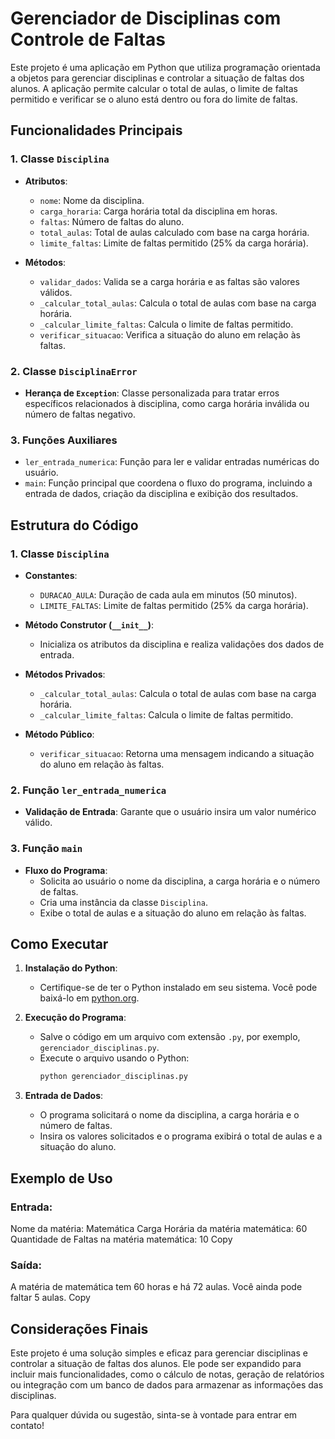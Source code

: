 # Gerenciador de Disciplinas com Controle de Faltas

Este projeto é uma aplicação em Python que utiliza programação orientada a objetos para gerenciar disciplinas e controlar a situação de faltas dos alunos. A aplicação permite calcular o total de aulas, o limite de faltas permitido e verificar se o aluno está dentro ou fora do limite de faltas.

## Funcionalidades Principais

### 1. **Classe `Disciplina`**
   - **Atributos**:
     - `nome`: Nome da disciplina.
     - `carga_horaria`: Carga horária total da disciplina em horas.
     - `faltas`: Número de faltas do aluno.
     - `total_aulas`: Total de aulas calculado com base na carga horária.
     - `limite_faltas`: Limite de faltas permitido (25% da carga horária).

   - **Métodos**:
     - `validar_dados`: Valida se a carga horária e as faltas são valores válidos.
     - `_calcular_total_aulas`: Calcula o total de aulas com base na carga horária.
     - `_calcular_limite_faltas`: Calcula o limite de faltas permitido.
     - `verificar_situacao`: Verifica a situação do aluno em relação às faltas.

### 2. **Classe `DisciplinaError`**
   - **Herança de `Exception`**: Classe personalizada para tratar erros específicos relacionados à disciplina, como carga horária inválida ou número de faltas negativo.

### 3. **Funções Auxiliares**
   - `ler_entrada_numerica`: Função para ler e validar entradas numéricas do usuário.
   - `main`: Função principal que coordena o fluxo do programa, incluindo a entrada de dados, criação da disciplina e exibição dos resultados.

## Estrutura do Código

### 1. **Classe `Disciplina`**
   - **Constantes**:
     - `DURACAO_AULA`: Duração de cada aula em minutos (50 minutos).
     - `LIMITE_FALTAS`: Limite de faltas permitido (25% da carga horária).

   - **Método Construtor (`__init__`)**:
     - Inicializa os atributos da disciplina e realiza validações dos dados de entrada.

   - **Métodos Privados**:
     - `_calcular_total_aulas`: Calcula o total de aulas com base na carga horária.
     - `_calcular_limite_faltas`: Calcula o limite de faltas permitido.

   - **Método Público**:
     - `verificar_situacao`: Retorna uma mensagem indicando a situação do aluno em relação às faltas.

### 2. **Função `ler_entrada_numerica`**
   - **Validação de Entrada**: Garante que o usuário insira um valor numérico válido.

### 3. **Função `main`**
   - **Fluxo do Programa**:
     - Solicita ao usuário o nome da disciplina, a carga horária e o número de faltas.
     - Cria uma instância da classe `Disciplina`.
     - Exibe o total de aulas e a situação do aluno em relação às faltas.

## Como Executar

1. **Instalação do Python**:
   - Certifique-se de ter o Python instalado em seu sistema. Você pode baixá-lo em [python.org](https://www.python.org/).

2. **Execução do Programa**:
   - Salve o código em um arquivo com extensão `.py`, por exemplo, `gerenciador_disciplinas.py`.
   - Execute o arquivo usando o Python:
     ```bash
     python gerenciador_disciplinas.py
     ```

3. **Entrada de Dados**:
   - O programa solicitará o nome da disciplina, a carga horária e o número de faltas.
   - Insira os valores solicitados e o programa exibirá o total de aulas e a situação do aluno.

## Exemplo de Uso

### Entrada:

Nome da matéria: Matemática
Carga Horária da matéria matemática: 60
Quantidade de Faltas na matéria matemática: 10
Copy


### Saída:

A matéria de matemática tem 60 horas e há 72 aulas.
Você ainda pode faltar 5 aulas.
Copy


## Considerações Finais

Este projeto é uma solução simples e eficaz para gerenciar disciplinas e controlar a situação de faltas dos alunos. Ele pode ser expandido para incluir mais funcionalidades, como o cálculo de notas, geração de relatórios ou integração com um banco de dados para armazenar as informações das disciplinas.

Para qualquer dúvida ou sugestão, sinta-se à vontade para entrar em contato!
